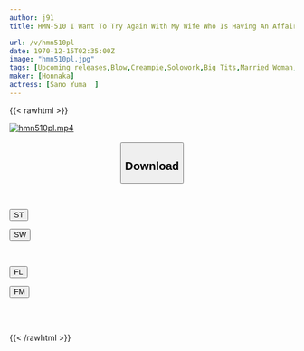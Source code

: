 ```yaml
---
author: j91
title: HMN-510 I Want To Try Again With My Wife Who Is Having An Affair...I Insert My Aphrodisiac Dick From Behind My Sleeping Wife! Yuma Sano Made Us Cum With A Super Slow Piston And Asked Each Other Many Times Until Morning With Creampie Convulsive Sex

url: /v/hmn510pl
date: 1970-12-15T02:35:00Z
image: "hmn510pl.jpg"
tags: [Upcoming releases,Blow,Creampie,Solowork,Big Tits,Married Woman,Drama	 ]
maker: [Honnaka]
actress: [Sano Yuma  ]
---
```



{{< rawhtml >}}

<div class="video" data-videoid="pending_link.html">
    <a href="javascript:;">
        <img src="/v/hmn510pl/hmn510pl.jpg" width="WIDTH" height="HEIGHT" alt="hmn510pl.mp4" loading="lazy">
    </a>
</div>

<script type="text/javascript" src="https://j91.asia/asset/on-demand-pend.js"></script>

<br>
  <link rel="stylesheet" href="https://j91.asia/asset/bs5.css">
  
  <center>
  <button class="btn btn-primary" type="button" data-bs-toggle="collapse" data-bs-target=".multi-collapse" aria-expanded="false" aria-controls="multiCollapseExample1 multiCollapseExample2"><h2>Download</h2></button></center>
</p>
<div class="row">
  <div class="col">
    <div class="collapse multi-collapse" id="multiCollapseExample1">
      <div class="card card-body">
	      	      <br>
<div class="buttons">  
<p><a href="https://j91.asia/pending_link.html" target="_blank"><button class="btn-hover color-3"><i class="fa fa-download"></i> ST</button></a></p>
<p><a href="https://j91.asia/pending_link.html" target="_blank"><button class="btn-hover color-2"><i class="fa fa-download"></i> SW</button></a></p></div>
    </div>
  </div>
</div>
  <div class="col">
    <div class="collapse multi-collapse" id="multiCollapseExample2">
      <div class="card card-body">
	      <br>
<div class="buttons">
<p><a href="https://j91.asia/pending_link.html" target="_blank"><button class="btn-hover color-9"><i class="fa fa-download"></i> FL</button></a></p>
<p><a href="https://j91.asia/pending_link.html" target="_blank"><button class="btn-hover color-8"><i class="fa fa-download"></i> FM</button></a></p></div>
<br><br>
      </div>
    </div>
  </div>
</div>

{{< /rawhtml >}}